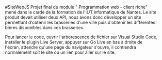 #SiteWebJS
Projet final du module " Programmation web - client riche" mené dans le carde de la formation de l'IUT informatique de Nantes.
Le site produit devait utiliser deux API, nous avons donc développer un site permettant d'obtenir les brasseries d'une ville puis d'obtenir les différentes bières disponibles dans ces brasseries.

Pour lancer le code,
ouvrir l'arborescence de fichier sur Visual Studio Code,
installer le plugin Live Server,
appuyer sur Go Live en bas à droite de l'écran,
attendre qu'une page du navigateur s'ouvre,
il contiendra normalement soit le site ou un lien pour aller sur le site.
